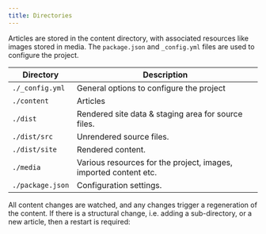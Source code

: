 ```yaml
---
title: Directories
---
```


Articles are stored in the content directory, with associated resources like images stored in media. The `package.json` and `_config.yml` files are used to configure the project.

| Directory            | Description                                                      |
|----------------------|------------------------------------------------------------------|
| `./_config.yml`      | General options to configure the project                         |
| `./content`          | Articles                                                         |
| `./dist`             | Rendered site data & staging area for source files.              |
| `./dist/src`         | Unrendered source files.                                         |
| `./dist/site`        | Rendered content.                                                |
| `./media`            | Various resources for the project, images, imported content etc. |
| `./package.json`     | Configuration settings.                                          |

All content changes are watched, and any changes trigger a regeneration of the content. If there is a structural change, i.e. adding a sub-directory, or a new article, then a restart is required:


